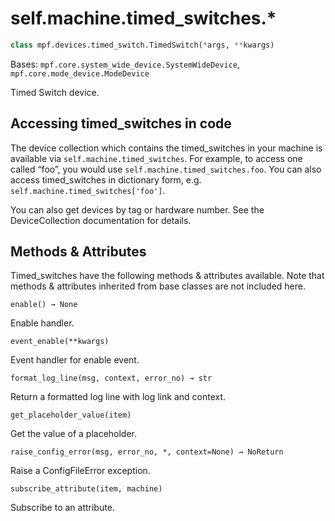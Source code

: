 
# self.machine.timed_switches.*

``` python
class mpf.devices.timed_switch.TimedSwitch(*args, **kwargs)
```

Bases: `mpf.core.system_wide_device.SystemWideDevice`, `mpf.core.mode_device.ModeDevice`

Timed Switch device.

## Accessing timed_switches in code

The device collection which contains the timed_switches in your machine is available via `self.machine.timed_switches`. For example, to access one called “foo”, you would use `self.machine.timed_switches.foo`. You can also access timed_switches in dictionary form, e.g. `self.machine.timed_switches['foo']`.

You can also get devices by tag or hardware number. See the DeviceCollection documentation for details.

## Methods & Attributes

Timed_switches have the following methods & attributes available. Note that methods & attributes inherited from base classes are not included here.

`enable() → None`

Enable handler.

`event_enable(**kwargs)`

Event handler for enable event.

`format_log_line(msg, context, error_no) → str`

Return a formatted log line with log link and context.

`get_placeholder_value(item)`

Get the value of a placeholder.

`raise_config_error(msg, error_no, *, context=None) → NoReturn`

Raise a ConfigFileError exception.

`subscribe_attribute(item, machine)`

Subscribe to an attribute.
